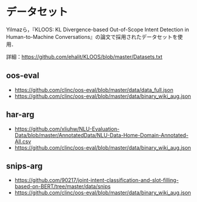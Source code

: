 # データセット

Yilmazら，『KLOOS: KL Divergence-based Out-of-Scope Intent Detection in
Human-to-Machine Conversations』の論文で採用されたデータセットを使用．

詳細：https://github.com/ehalit/KLOOS/blob/master/Datasets.txt

## oos-eval

- https://github.com/clinc/oos-eval/blob/master/data/data_full.json
- https://github.com/clinc/oos-eval/blob/master/data/binary_wiki_aug.json

## har-arg

- https://github.com/xliuhw/NLU-Evaluation-Data/blob/master/AnnotatedData/NLU-Data-Home-Domain-Annotated-All.csv
- https://github.com/clinc/oos-eval/blob/master/data/binary_wiki_aug.json

## snips-arg

- https://github.com/90217/joint-intent-classification-and-slot-filling-based-on-BERT/tree/master/data/snips
- https://github.com/clinc/oos-eval/blob/master/data/binary_wiki_aug.json